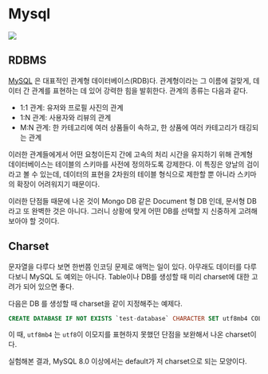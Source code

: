 # Mysql

![](https://blog.kakaocdn.net/dn/m9bLX/btqx3TamF9P/RW8DUIknKEMDUGkcfdgYsk/img.png)

## RDBMS

[MySQL](https://www.mysql.com/) 은 대표적인 관계형 데이터베이스(RDB)다. 관계형이라는 그 이름에 걸맞게,
데이터 간 관계를 표현하는 데 있어 강력한 힘을 발휘한다. 관계의 종류는 다음과 같다.

- 1:1 관계: 유저와 프로필 사진의 관계
- 1:N 관계: 사용자와 리뷰의 관계
- M:N 관계: 한 카테고리에 여러 상품들이 속하고, 한 상품에 여러 카테고리가 태깅되는 관계

이러한 관계들에게서 어떤 요청이든지 간에 고속의 처리 시간을 유지하기 위해 관계형 데이터베이스는 테이블의 스키마를 사전에 정의하도록 강제한다.
이 특징은 양날의 검이라고 볼 수 있는데, 데이터의 표현을 2차원의 테이블 형식으로 제한할 뿐 아니라 스키마의 확장이 어려워지기 때문이다.

이러한 단점들 때문에 나온 것이 Mongo DB 같은 Document 형 DB 인데, 문서형 DB라고 또 완벽한 것은 아니다. 그러니 상황에 맞게 어떤 DB를 선택할 지
신중하게 고려해보아야 할 것이다. 

## Charset

문자열을 다루다 보면 한번쯤 인코딩 문제로 애먹는 일이 있다. 아무래도 데이터를 다루다보니 MySQL 도 예외는 아니다.
Table이나 DB를 생성할 때 미리 charset에 대한 고려가 되어 있으면 좋다.

다음은 DB 를 생성할 때 charset을 같이 지정해주는 예제다.

```sql
CREATE DATABASE IF NOT EXISTS `test-database` CHARACTER SET utf8mb4 COLLATE utf8mb4_general_ci;
```

이 때, `utf8mb4` 는 `utf8`이 이모지를 표현하지 못했던 단점을 보완해서 나온 charset이다.

실험해본 결과, MySQL 8.0 이상에서는 default가 저 charset으로 되는 모양이다.
